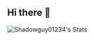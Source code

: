 ## Hi there 👋

![Shadowguy01234's Stats](https://github-readme-stats.vercel.app/api?username=Shadowguy01234&theme=vue-dark&show_icons=true&hide_border=true&count_private=true)
<!--
**ShadowGuy01234/Shadowguy01234** is a ✨ _special_ ✨ repository because its `README.md` (this file) appears on your GitHub profile.

Here are some ideas to get you started:

- 🔭 I’m currently working on ...
- 🌱 I’m currently learning ...
- 👯 I’m looking to collaborate on ...
- 🤔 I’m looking for help with ...
- 💬 Ask me about ...
- 📫 How to reach me: ...
- 😄 Pronouns: ...
- ⚡ Fun fact: ...
-->
